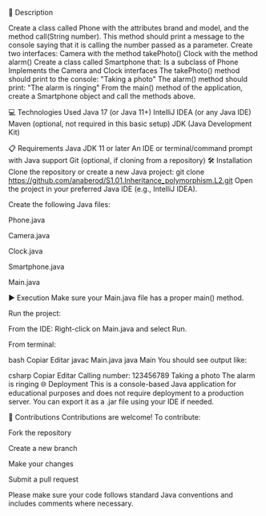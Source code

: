 📄 Description

Create a class called Phone with the attributes brand and model, and the method call(String number). This method should print a message to the console saying that it is calling the number passed as a parameter.
Create two interfaces:
Camera with the method takePhoto()
Clock with the method alarm()
Create a class called Smartphone that:
Is a subclass of Phone
Implements the Camera and Clock interfaces
The takePhoto() method should print to the console: "Taking a photo"
The alarm() method should print: "The alarm is ringing"
From the main() method of the application, create a Smartphone object and call the methods above.

💻 Technologies Used
Java 17 (or Java 11+)
IntelliJ IDEA (or any Java IDE)
Maven (optional, not required in this basic setup)
JDK (Java Development Kit)

📋 Requirements
Java JDK 11 or later
An IDE or terminal/command prompt with Java support
Git (optional, if cloning from a repository)
🛠️ Installation
Clone the repository or create a new Java project:
git clone https://github.com/anaberod/S1.01.Inheritance_polymorphism.L2.git
Open the project in your preferred Java IDE (e.g., IntelliJ IDEA).

Create the following Java files:

Phone.java

Camera.java

Clock.java

Smartphone.java

Main.java

▶️ Execution Make sure your Main.java file has a proper main() method.

Run the project:

From the IDE: Right-click on Main.java and select Run.

From terminal:

bash Copiar Editar javac Main.java java Main You should see output like:

csharp Copiar Editar Calling number: 123456789 Taking a photo The alarm is ringing 🌐 Deployment This is a console-based Java application for educational purposes and does not require deployment to a production server. You can export it as a .jar file using your IDE if needed.

🤝 Contributions Contributions are welcome! To contribute:

Fork the repository

Create a new branch

Make your changes

Submit a pull request

Please make sure your code follows standard Java conventions and includes comments where necessary.
